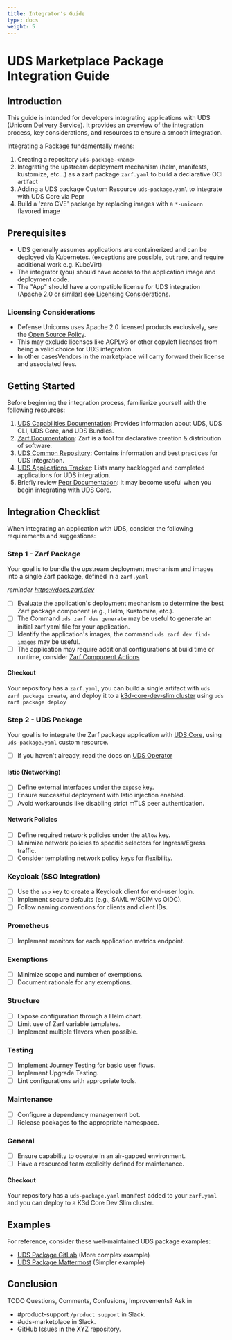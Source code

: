 ```yaml
---
title: Integrator's Guide
type: docs
weight: 5
---
```


# UDS Marketplace Package Integration Guide

## Introduction

This guide is intended for developers integrating applications with UDS (Unicorn Delivery Service). It provides an overview of the integration process, key considerations, and resources to ensure a smooth integration.

Integrating a Package fundamentally means:
1. Creating a repository `uds-package-<name>`
2. Integrating the upstream deployment mechanism (helm, manifests, kustomize, etc...) as a zarf package `zarf.yaml` to build a declarative OCI artifact
3. Adding a UDS package Custom Resource `uds-package.yaml` to integrate with UDS Core via Pepr
4. Build a 'zero CVE' package by replacing images with a `*-unicorn` flavored image


## Prerequisites

- UDS generally assumes applications are containerized and can be deployed via Kubernetes. (exceptions are possible, but rare, and require additional work e.g. KubeVirt)
- The integrator (you) should have access to the application image and deployment code.
- The "App" should have a compatible license for UDS integration (Apache 2.0 or similar) [see Licensing Considerations](#licensing-considerations).

### Licensing Considerations

- Defense Unicorns uses Apache 2.0 licensed products exclusively, see the [Open Source Policy](https://github.com/defenseunicorns/uds-common/blob/main/docs/adrs/0002-apache-2.0-for-all-uds-products.md).
- This may exclude licenses like AGPLv3 or other copyleft licenses from being a valid choice for UDS integration.
- In other casesVendors in the marketplace will carry forward their license and associated fees.


## Getting Started

Before beginning the integration process, familiarize yourself with the following resources:

1. [UDS Capabilities Documentation](https://uds.defenseunicorns.com/capabilities/): Provides information about UDS, UDS CLI, UDS Core, and UDS Bundles.
2. [Zarf Documentation](https://docs.zarf.dev): Zarf is a tool for declarative creation & distribution of software.
3. [UDS Common Repository](https://github.com/defenseunicorns/uds-common): Contains information and best practices for UDS integration.
4. [UDS Applications Tracker](https://coda.io/d/Product_dGmk3eNjmm8/Applications_sux6H#_luFRc): Lists many backlogged and completed applications for UDS integration.
5. Briefly review [Pepr Documentation](https://docs.pepr.dev/): it may become useful when you begin integrating with UDS Core.


## Integration Checklist

When integrating an application with UDS, consider the following requirements and suggestions:

### Step 1 - Zarf Package

Your goal is to bundle the upstream deployment mechanism and images into a single Zarf package, defined in a `zarf.yaml`

*reminder https://docs.zarf.dev*

- [ ] Evaluate the application's deployment mechanism to determine the best Zarf package component (e.g., Helm, Kustomize, etc.).
- [ ] The Command `uds zarf dev generate` may be useful to generate an initial zarf.yaml file for your application.
- [ ] Identify the application's images, the command `uds zarf dev find-images` may be useful.
- [ ] The application may require additional configurations at build time or runtime, consider [Zarf Component Actions](https://docs.zarf.dev/ref/examples/component-actions/)

#### Checkout
Your repository has a `zarf.yaml`, you can build a single artifact with `uds zarf package create`, and deploy it to a [k3d-core-dev-slim cluster](https://github.com/defenseunicorns/uds-core?tab=readme-ov-file#uds-package-development) using `uds zarf package deploy`

### Step 2 - UDS Package

Your goal is to integrate the Zarf package application with [UDS Core](https://github.com/defenseunicorns/uds-core), using `uds-package.yaml` custom resource.

- [ ] If you haven't already, read the docs on [UDS Operator](https://uds.defenseunicorns.com/core/configuration/uds-operator/)


#### Istio (Networking)
- [ ] Define external interfaces under the `expose` key.
- [ ] Ensure successful deployment with Istio injection enabled.
- [ ] Avoid workarounds like disabling strict mTLS peer authentication.

#### Network Policies
- [ ] Define required network policies under the `allow` key.
- [ ] Minimize network policies to specific selectors for Ingress/Egress traffic.
- [ ] Consider templating network policy keys for flexibility.

### Keycloak (SSO Integration)
- [ ] Use the `sso` key to create a Keycloak client for end-user login.
- [ ] Implement secure defaults (e.g., SAML w/SCIM vs OIDC).
- [ ] Follow naming conventions for clients and client IDs.

### Prometheus
- [ ] Implement monitors for each application metrics endpoint.

### Exemptions
- [ ] Minimize scope and number of exemptions.
- [ ] Document rationale for any exemptions.

### Structure
- [ ] Expose configuration through a Helm chart.
- [ ] Limit use of Zarf variable templates.
- [ ] Implement multiple flavors when possible.

### Testing
- [ ] Implement Journey Testing for basic user flows.
- [ ] Implement Upgrade Testing.
- [ ] Lint configurations with appropriate tools.

### Maintenance
- [ ] Configure a dependency management bot.
- [ ] Release packages to the appropriate namespace.

### General
- [ ] Ensure capability to operate in an air-gapped environment.
- [ ] Have a resourced team explicitly defined for maintenance.

#### Checkout
Your repository has a `uds-package.yaml` manifest added to your `zarf.yaml` and you can deploy to a K3d Core Dev Slim cluster.

## Examples

For reference, consider these well-maintained UDS package examples:
- [UDS Package GitLab](https://github.com/defenseunicorns/uds-package-gitlab) (More complex example)
- [UDS Package Mattermost](https://github.com/defenseunicorns/uds-package-mattermost) (Simpler example)

## Conclusion

TODO
Questions, Comments, Confusions, Improvements?
Ask in
- #product-support `/product support` in Slack.
- #uds-marketplace in Slack.
- GitHub Issues in the XYZ repository.
